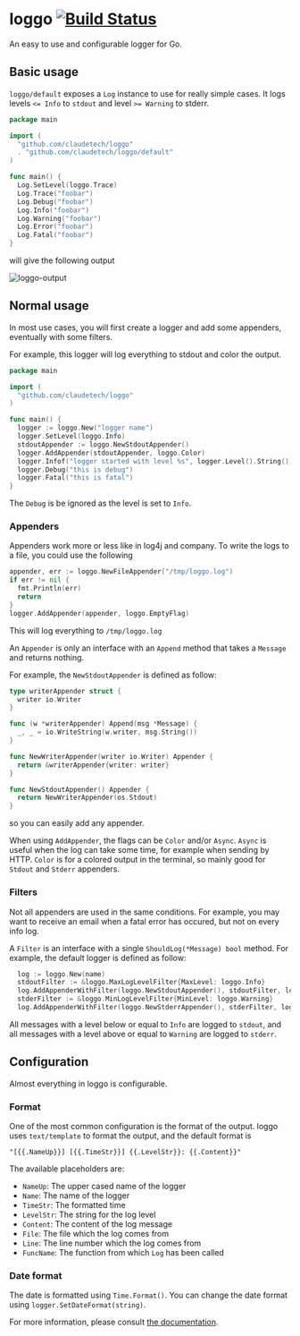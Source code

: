 # loggo [![Build Status](https://travis-ci.org/claudetech/loggo.svg?branch=master)](https://travis-ci.org/claudetech/loggo)

An easy to use and configurable logger for Go.

## Basic usage

`loggo/default` exposes a `Log` instance to use for
really simple cases.
It logs levels `<= Info` to `stdout` and level `>= Warning`
to stderr.

```go
package main

import (
  "github.com/claudetech/loggo"
  . "github.com/claudetech/loggo/default"
)

func main() {
  Log.SetLevel(loggo.Trace)
  Log.Trace("foobar")
  Log.Debug("foobar")
  Log.Info("foobar")
  Log.Warning("foobar")
  Log.Error("foobar")
  Log.Fatal("foobar")
}
```

will give the following output

![loggo-output](http://res.cloudinary.com/dtdu3sqtl/image/upload/v1413182891/loggo_b2iw6n.png)


## Normal usage

In most use cases, you will first create a logger and
add some appenders, eventually with some filters.

For example, this logger will log everything to stdout and color
the output.

```go
package main

import (
  "github.com/claudetech/loggo"
)

func main() {
  logger := loggo.New("logger name")
  logger.SetLevel(loggo.Info)
  stdoutAppender := loggo.NewStdoutAppender()
  logger.AddAppender(stdoutAppender, loggo.Color)
  logger.Infof("logger started with level %s", logger.Level().String())
  logger.Debug("this is debug")
  logger.Fatal("this is fatal")
}
```

The `Debug` is be ignored as the level is set to `Info`.

### Appenders

Appenders work more or less like in log4j and company.
To write the logs to a file, you could use the following

```go
appender, err := loggo.NewFileAppender("/tmp/loggo.log")
if err != nil {
  fmt.Println(err)
  return
}
logger.AddAppender(appender, loggo.EmptyFlag)
```

This will log everything to `/tmp/loggo.log`

An `Appender` is only an interface with an `Append` method
that takes a `Message` and returns nothing.

For example, the `NewStdoutAppender` is defined as follow:

```go
type writerAppender struct {
  writer io.Writer
}

func (w *writerAppender) Append(msg *Message) {
  _, _ = io.WriteString(w.writer, msg.String())
}

func NewWriterAppender(writer io.Writer) Appender {
  return &writerAppender{writer: writer}
}

func NewStdoutAppender() Appender {
  return NewWriterAppender(os.Stdout)
}
```

so you can easily add any appender.

When using `AddAppender`, the flags can be `Color` and/or `Async`.
`Async` is useful when the log can take some time,
for example when sending by HTTP.
`Color` is for a colored output in the terminal,
so mainly good for `Stdout` and `Stderr` appenders.

### Filters

Not all appenders are used in the same conditions.
For example, you may want to receive an email
when a fatal error has occured, but not on every info log.

A `Filter` is an interface with a single `ShouldLog(*Message) bool`
method. For example, the default logger is defined as follow:

```go
  log := loggo.New(name)
  stdoutFilter := &loggo.MaxLogLevelFilter{MaxLevel: loggo.Info}
  log.AddAppenderWithFilter(loggo.NewStdoutAppender(), stdoutFilter, loggo.Color)
  stderFilter := &loggo.MinLogLevelFilter{MinLevel: loggo.Warning}
  log.AddAppenderWithFilter(loggo.NewStderrAppender(), stderFilter, loggo.Color)
```

All messages with a level below or equal to `Info` are logged to `stdout`,
and all messages with a level above or equal to `Warning` are logged to `stderr`.

## Configuration

Almost everything in loggo is configurable.

### Format

One of the most common configuration is the format of the output.
loggo uses `text/template` to format the output, and the default format is

```
"[{{.NameUp}}] [{{.TimeStr}}] {{.LevelStr}}: {{.Content}}"
```

The available placeholders are:

* `NameUp`: The upper cased name of the logger
* `Name`: The name of the logger
* `TimeStr`: The formatted time
* `LevelStr`: The string for the log level
* `Content`: The content of the log message
* `File`: The file which the log comes from
* `Line`: The line number which the log comes from
* `FuncName`: The function from which `Log` has been called

### Date format

The date is formatted using `Time.Format()`. You can change the date
format using `logger.SetDateFormat(string)`.


For more information, please consult [the documentation](http://godoc.org/github.com/claudetech/loggo).

